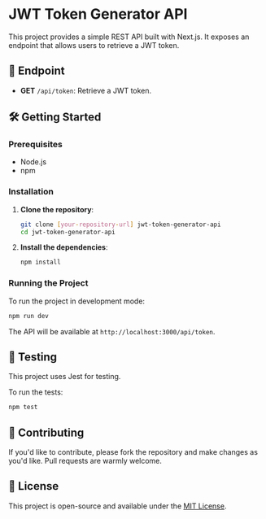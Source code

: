 # JWT Token Generator API

This project provides a simple REST API built with Next.js. It exposes an endpoint that allows users to retrieve a JWT token.

## 🚀 Endpoint

- **GET** `/api/token`: Retrieve a JWT token.

## 🛠 Getting Started

### Prerequisites

- Node.js
- npm

### Installation

1. **Clone the repository**:

   ```bash
   git clone [your-repository-url] jwt-token-generator-api
   cd jwt-token-generator-api
   ```

2. **Install the dependencies**:

   ```bash
   npm install
   ```

### Running the Project

To run the project in development mode:

```bash
npm run dev
```

The API will be available at `http://localhost:3000/api/token`.

## 🧪 Testing

This project uses Jest for testing.

To run the tests:

```bash
npm test
```

## 🤝 Contributing

If you'd like to contribute, please fork the repository and make changes as you'd like. Pull requests are warmly welcome.

## 📜 License

This project is open-source and available under the [MIT License](LICENSE).